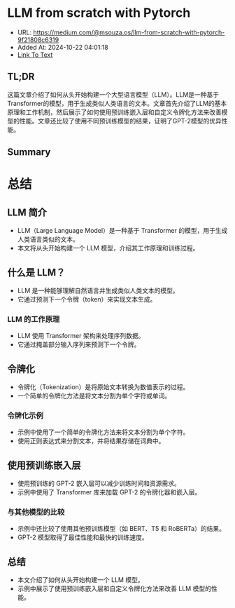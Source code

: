 # LLM from scratch with Pytorch
- URL: https://medium.com/@msouza.os/llm-from-scratch-with-pytorch-9f21808c6319
- Added At: 2024-10-22 04:01:18
- [Link To Text](2024-10-22-llm-from-scratch-with-pytorch_raw.md)

## TL;DR
这篇文章介绍了如何从头开始构建一个大型语言模型（LLM）。LLM是一种基于Transformer的模型，用于生成类似人类语言的文本。文章首先介绍了LLM的基本原理和工作机制，然后展示了如何使用预训练嵌入层和自定义令牌化方法来改善模型的性能。文章还比较了使用不同预训练模型的结果，证明了GPT-2模型的优异性能。

## Summary
总结
======

**LLM 简介**
------------

*   LLM（Large Language Model）是一种基于 Transformer 的模型，用于生成人类语言类似的文本。
*   本文将从头开始构建一个 LLM 模型，介绍其工作原理和训练过程。

**什么是 LLM？**
--------------

*   LLM 是一种能够理解自然语言并生成类似人类文本的模型。
*   它通过预测下一个令牌（token）来实现文本生成。

### LLM 的工作原理

*   LLM 使用 Transformer 架构来处理序列数据。
*   它通过掩盖部分输入序列来预测下一个令牌。

**令牌化**
------------

*   令牌化（Tokenization）是将原始文本转换为数值表示的过程。
*   一个简单的令牌化方法是将文本分割为单个字符或单词。

### 令牌化示例

*   示例中使用了一个简单的令牌化方法来将文本分割为单个字符。
*   使用正则表达式来分割文本，并将结果存储在词典中。

**使用预训练嵌入层**
---------------------

*   使用预训练的 GPT-2 嵌入层可以减少训练时间和资源需求。
*   示例中使用了 Transformer 库来加载 GPT-2 的令牌化器和嵌入层。

### 与其他模型的比较

*   示例中还比较了使用其他预训练模型（如 BERT、T5 和 RoBERTa）的结果。
*   GPT-2 模型取得了最佳性能和最快的训练速度。

**总结**
----------

*   本文介绍了如何从头开始构建一个 LLM 模型。
*   示例中展示了使用预训练嵌入层和自定义令牌化方法来改善 LLM 模型的性能。
